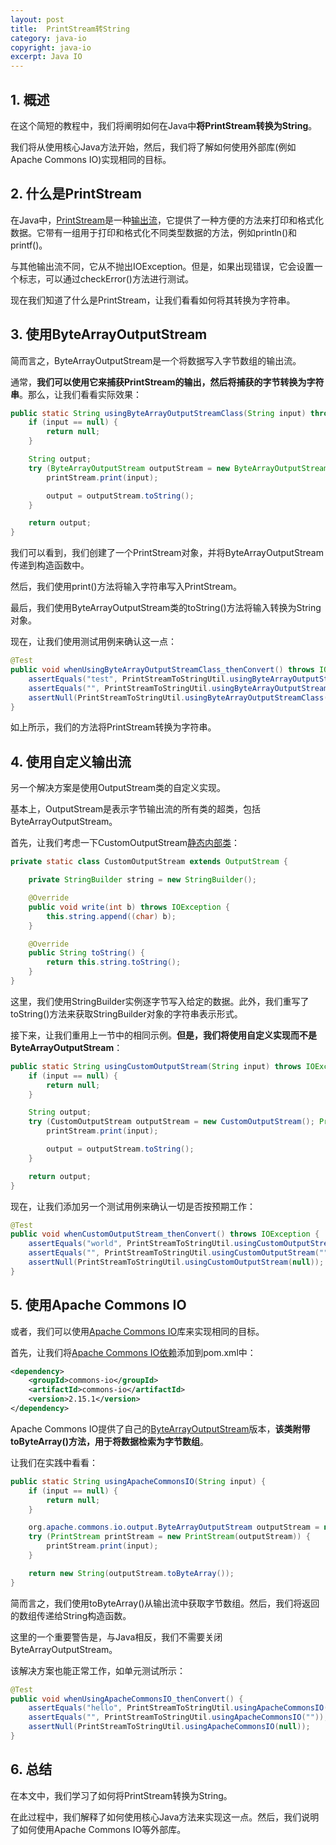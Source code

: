 ```yaml
---
layout: post
title:  PrintStream转String
category: java-io
copyright: java-io
excerpt: Java IO
---
```


## 1. 概述

在这个简短的教程中，我们将阐明如何在Java中**将PrintStream转换为String**。

我们将从使用核心Java方法开始，然后，我们将了解如何使用外部库(例如Apache Commons IO)实现相同的目标。

## 2. 什么是PrintStream

在Java中，[PrintStream](https://www.baeldung.com/java-printstream-printf)是一种[输出流](https://www.baeldung.com/java-outputstream)，它提供了一种方便的方法来打印和格式化数据。它带有一组用于打印和格式化不同类型数据的方法，例如println()和printf()。

与其他输出流不同，它从不抛出IOException。但是，如果出现错误，它会设置一个标志，可以通过checkError()方法进行测试。

现在我们知道了什么是PrintStream，让我们看看如何将其转换为字符串。

## 3. 使用ByteArrayOutputStream

简而言之，ByteArrayOutputStream是一个将数据写入字节数组的输出流。

通常，**我们可以使用它来捕获PrintStream的输出，然后将捕获的字节转换为字符串**。那么，让我们看看实际效果：

```java
public static String usingByteArrayOutputStreamClass(String input) throws IOException {
    if (input == null) {
        return null;
    }

    String output;
    try (ByteArrayOutputStream outputStream = new ByteArrayOutputStream(); PrintStream printStream = new PrintStream(outputStream)) {
        printStream.print(input);

        output = outputStream.toString();
    }

    return output;
}
```

我们可以看到，我们创建了一个PrintStream对象，并将ByteArrayOutputStream传递到构造函数中。

然后，我们使用print()方法将输入字符串写入PrintStream。

最后，我们使用ByteArrayOutputStream类的toString()方法将输入转换为String对象。

现在，让我们使用测试用例来确认这一点：

```java
@Test
public void whenUsingByteArrayOutputStreamClass_thenConvert() throws IOException {
    assertEquals("test", PrintStreamToStringUtil.usingByteArrayOutputStreamClass("test"));
    assertEquals("", PrintStreamToStringUtil.usingByteArrayOutputStreamClass(""));
    assertNull(PrintStreamToStringUtil.usingByteArrayOutputStreamClass(null));
}
```

如上所示，我们的方法将PrintStream转换为字符串。

## 4. 使用自定义输出流

另一个解决方案是使用OutputStream类的自定义实现。

基本上，OutputStream是表示字节输出流的所有类的超类，包括ByteArrayOutputStream。

首先，让我们考虑一下CustomOutputStream[静态内部类](https://www.baeldung.com/java-static#1-example-of-static-class)：

```java
private static class CustomOutputStream extends OutputStream {

    private StringBuilder string = new StringBuilder();

    @Override
    public void write(int b) throws IOException {
        this.string.append((char) b);
    }

    @Override
    public String toString() {
        return this.string.toString();
    }
}
```

这里，我们使用StringBuilder实例逐字节写入给定的数据。此外，我们重写了toString()方法来获取StringBuilder对象的字符串表示形式。

接下来，让我们重用上一节中的相同示例。**但是，我们将使用自定义实现而不是ByteArrayOutputStream**：

```java
public static String usingCustomOutputStream(String input) throws IOException {
    if (input == null) {
        return null;
    }

    String output;
    try (CustomOutputStream outputStream = new CustomOutputStream(); PrintStream printStream = new PrintStream(outputStream)) {
        printStream.print(input);

        output = outputStream.toString();
    }

    return output;
}
```

现在，让我们添加另一个测试用例来确认一切是否按预期工作：

```java
@Test
public void whenCustomOutputStream_thenConvert() throws IOException {
    assertEquals("world", PrintStreamToStringUtil.usingCustomOutputStream("world"));
    assertEquals("", PrintStreamToStringUtil.usingCustomOutputStream(""));
    assertNull(PrintStreamToStringUtil.usingCustomOutputStream(null));
}
```

## 5. 使用Apache Commons IO

或者，我们可以使用[Apache Commons IO](https://www.baeldung.com/apache-commons-io)库来实现相同的目标。

首先，让我们将[Apache Commons IO依赖](https://mvnrepository.com/artifact/commons-io/commons-io/2.11.0)添加到pom.xml中：

```xml
<dependency>
    <groupId>commons-io</groupId>
    <artifactId>commons-io</artifactId>
    <version>2.15.1</version>
</dependency>
```

Apache Commons IO提供了自己的[ByteArrayOutputStream](https://commons.apache.org/proper/commons-io/javadocs/api-2.5/org/apache/commons/io/output/ByteArrayOutputStream.html)版本，**该类附带toByteArray()方法，用于将数据检索为字节数组**。

让我们在实践中看看：

```java
public static String usingApacheCommonsIO(String input) {
    if (input == null) {
        return null;
    }

    org.apache.commons.io.output.ByteArrayOutputStream outputStream = new org.apache.commons.io.output.ByteArrayOutputStream();
    try (PrintStream printStream = new PrintStream(outputStream)) {
        printStream.print(input);
    }

    return new String(outputStream.toByteArray());
}
```

简而言之，我们使用toByteArray()从输出流中获取字节数组。然后，我们将返回的数组传递给String构造函数。

这里的一个重要警告是，与Java相反，我们不需要关闭ByteArrayOutputStream。

该解决方案也能正常工作，如单元测试所示：

```java
@Test
public void whenUsingApacheCommonsIO_thenConvert() {
    assertEquals("hello", PrintStreamToStringUtil.usingApacheCommonsIO("hello"));
    assertEquals("", PrintStreamToStringUtil.usingApacheCommonsIO(""));
    assertNull(PrintStreamToStringUtil.usingApacheCommonsIO(null));
}
```

## 6. 总结

在本文中，我们学习了如何将PrintStream转换为String。

在此过程中，我们解释了如何使用核心Java方法来实现这一点。然后，我们说明了如何使用Apache Commons IO等外部库。